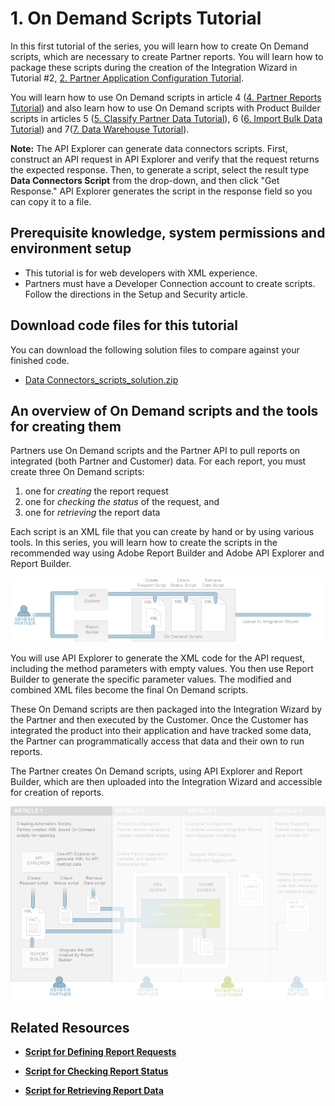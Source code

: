 # 1. On Demand Scripts Tutorial

 

In this first tutorial of the series, you will learn how to create On Demand scripts, which are necessary to create Partner reports. You will learn how to package these scripts during the creation of the Integration Wizard in Tutorial \#2, [2. Partner Application Configuration Tutorial](c_Partner_Application_Configuration_for_Data_Connectors_Tutorial.md#).

You will learn how to use On Demand scripts in article 4 \([4. Partner Reports Tutorial](c_Create_Data_Connectors_Partner_Reports_using_the_Partner_API.md#)\) and also learn how to use On Demand scripts with Product Builder scripts in articles 5 \([5. Classify Partner Data Tutorial](c_Classify_Partner_data_using_the_Partner_API.md#)\), 6 \([6. Import Bulk Data Tutorial](c_Import_bulk_Data_using_the_Partner_API.md#)\) and 7\([7. Data Warehouse Tutorial](c_Create_a_Data_Warehouse_Report_using_the_Partner_API.md#)\).

**Note:** The API Explorer can generate data connectors scripts. First, construct an API request in API Explorer and verify that the request returns the expected response. Then, to generate a script, select the result type **Data Connectors Script** from the drop-down, and then click "Get Response." API Explorer generates the script in the response field so you can copy it to a file.

## Prerequisite knowledge, system permissions and environment setup

-   This tutorial is for web developers with XML experience.
-   Partners must have a Developer Connection account to create scripts. Follow the directions in the Setup and Security article.

## Download code files for this tutorial

You can download the following solution files to compare against your finished code.

-    [Data Connectors\_scripts\_solution.zip](http://microsite.omniture.com/t2/api-xml/en_US/get_started/zips/Data_connectors_scripts_solution.zip) 

## An overview of On Demand scripts and the tools for creating them

Partners use On Demand scripts and the Partner API to pull reports on integrated \(both Partner and Customer\) data. For each report, you must create three On Demand scripts:

1.  one for *creating* the report request
2.  one for *checking the status* of the request, and
3.  one for *retrieving* the report data

Each script is an XML file that you can create by hand or by using various tools. In this series, you will learn how to create the scripts in the recommended way using Adobe Report Builder and Adobe API Explorer and Report Builder.

 ![](graphics/scripting0002.png) 

You will use API Explorer to generate the XML code for the API request, including the method parameters with empty values. You then use Report Builder to generate the specific parameter values. The modified and combined XML files become the final On Demand scripts.

These On Demand scripts are then packaged into the Integration Wizard by the Partner and then executed by the Customer. Once the Customer has integrated the product into their application and have tracked some data, the Partner can programmatically access that data and their own to run reports.

The Partner creates On Demand scripts, using API Explorer and Report Builder, which are then uploaded into the Integration Wizard and accessible for creation of reports.

![](graphics/scripting0003.png)

## Related Resources

-   **[Script for Defining Report Requests](c_define_report_requests.md)**  
 
-   **[Script for Checking Report Status](c_check_report_status.md)**  
 
-   **[Script for Retrieving Report Data](c_retrieve_report_data.md)**  
 

